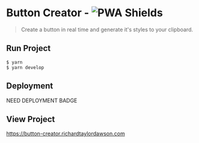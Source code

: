 # Button Creator - ![PWA Shields](https://www.pwa-shields.com/1.0.0/series/classic/solid/purple.svg)

> Create a button in real time and generate it's styles to your clipboard.

## Run Project

```shell
$ yarn
$ yarn develop
```

## Deployment

NEED DEPLOYMENT BADGE

## View Project

<https://button-creator.richardtaylordawson.com>
